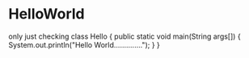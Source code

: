 # HelloWorld
only just checking
class Hello
{
  public static void main(String args[])
  {
    System.out.println("Hello World..............");
  }
}
